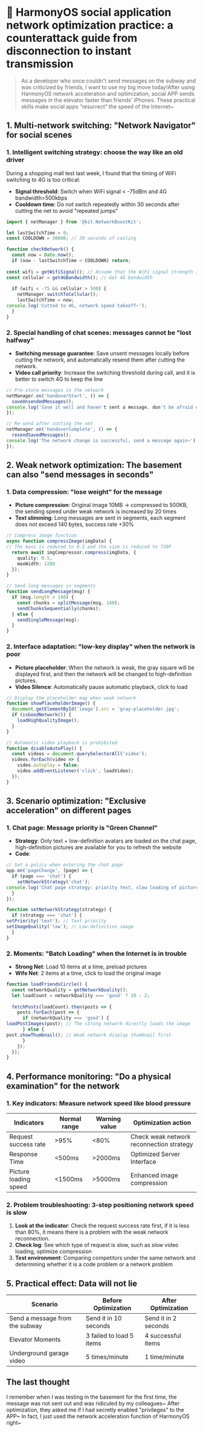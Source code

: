 # 📱 HarmonyOS social application network optimization practice: a counterattack guide from disconnection to instant transmission

> As a developer who once couldn't send messages on the subway and was criticized by friends, I want to use my big move today!After using HarmonyOS network acceleration and optimization, social APP sends messages in the elevator faster than friends’ iPhones. These practical skills make social apps “resurrect” the speed of the Internet~


## 1. Multi-network switching: "Network Navigator" for social scenes

### 1. Intelligent switching strategy: choose the way like an old driver

During a shopping mall test last week, I found that the timing of WiFi switching to 4G is too critical:
- **Signal threshold**: Switch when WiFi signal < -75dBm and 4G bandwidth>500kbps
- **Cooldown time**: Do not switch repeatedly within 30 seconds after cutting the net to avoid "repeated jumps"

```typescript
import { netManager } from '@kit.NetworkBoostKit';

let lastSwitchTime = 0;
const COOLDOWN = 30000; // 30 seconds of cooling

function checkNetwork() {
  const now = Date.now();
  if (now - lastSwitchTime < COOLDOWN) return;
  
const wifi = getWifiSignal(); // Assume that the WiFi signal strength is obtained
const cellular = get4GBandwidth(); // Get 4G bandwidth
  
  if (wifi < -75 && cellular > 500) {
    netManager.switchToCellular();
    lastSwitchTime = now;
console.log('Cutted to 4G, network speed takeoff~');
  }
}
```  

### 2. Special handling of chat scenes: messages cannot be "lost halfway"

- **Switching message guarantee**: Save unsent messages locally before cutting the network, and automatically resend them after cutting the network.
- **Video call priority**: Increase the switching threshold during call, and it is better to switch 4G to keep the line

```typescript
// Pre-store messages in the network
netManager.on('handoverStart', () => {
  saveUnsendedMessages();
console.log('Save it well and haven't sent a message, don't be afraid of losing it when changing the network~');
});

// Re-send after cutting the net
netManager.on('handoverComplete', () => {
  resendSavedMessages();
console.log('The network change is successful, send a message again~');
});
```  


## 2. Weak network optimization: The basement can also "send messages in seconds"

### 1. Data compression: "lose weight" for the message

- **Picture compression**: Original image 10MB → compressed to 500KB, the sending speed under weak network is increased by 20 times
- **Text slimming**: Long messages are sent in segments, each segment does not exceed 140 bytes, success rate +30%

```typescript
// Compress image function
async function compressImage(imgData) {
// The mass is reduced to 0.5 and the size is reduced to 720P
  return await imgCompressor.compress(imgData, {
    quality: 0.5,
    maxWidth: 1280
  });
}

// Send long messages in segments
function sendLongMessage(msg) {
  if (msg.length > 140) {
    const chunks = splitMessage(msg, 140);
    sendChunksSequentially(chunks);
  } else {
    sendSingleMessage(msg);
  }
}
```  

### 2. Interface adaptation: "low-key display" when the network is poor

- **Picture placeholder**: When the network is weak, the gray square will be displayed first, and then the network will be changed to high-definition pictures.
- **Video Silence**: Automatically pause automatic playback, click to load

```typescript
// Display the placeholder map when weak network
function showPlaceholderImage() {
  document.getElementById('image').src = 'gray-placeholder.jpg';
  if (isGoodNetwork()) {
    loadHighQualityImage();
  }
}

// Automatic video playback is prohibited
function disableAutoPlay() {
  const videos = document.querySelectorAll('video');
  videos.forEach(video => {
    video.autoplay = false;
    video.addEventListener('click', loadVideo);
  });
}
```  


## 3. Scenario optimization: "Exclusive acceleration" on different pages

### 1. Chat page: Message priority is "Green Channel"

- **Strategy**: Only text + low-definition avatars are loaded on the chat page, high-definition pictures are available for you to refresh the website
- **Code**:

```typescript
// Set a policy when entering the chat page
app.on('pageChange', (page) => {
  if (page === 'chat') {
    setNetworkStrategy('chat');
console.log('Chat page strategy: priority text, slow loading of pictures');
  }
});

function setNetworkStrategy(strategy) {
  if (strategy === 'chat') {
setPriority('text'); // Text priority
setImageQuality('low'); // Low-definition image
  }
}
```  

### 2. Moments: "Batch Loading" when the Internet is in trouble

- **Strong Net**: Load 10 items at a time, preload pictures
- **Wife Net**: 2 items at a time, click to load the original image

```typescript
function loadFriendsCircle() {
  const networkQuality = getNetworkQuality();
  let loadCount = networkQuality === 'good' ? 10 : 2;
  
  fetchPosts(loadCount).then(posts => {
    posts.forEach(post => {
      if (networkQuality === 'good') {
loadPostImages(post); // The strong network directly loads the image
      } else {
post.showThumbnail(); // Weak network display thumbnail first
      }
    });
  });
}
```  


## 4. Performance monitoring: "Do a physical examination" for the network

### 1. Key indicators: Measure network speed like blood pressure

| Indicators | Normal range | Warning value | Optimization action |
|--------------|----------------|----------------|---------------------------|  
| Request success rate | >95% | <80% | Check weak network reconnection strategy |
| Response Time | <500ms | >2000ms | Optimized Server Interface |
| Picture loading speed | <1500ms | >5000ms | Enhanced image compression |

### 2. Problem troubleshooting: 3-step positioning network speed is slow

1. **Look at the indicator**: Check the request success rate first, if it is less than 80%, it means there is a problem with the weak network reconnection.
2. **Check log**: See which type of request is slow, such as slow video loading, optimize compression
3. **Test environment**: Comparing competitors under the same network and determining whether it is a code problem or a network problem


## 5. Practical effect: Data will not lie

| Scenario | Before Optimization | After Optimization |
|--------------|---------------------|---------------------|  
| Send a message from the subway | Send it in 10 seconds | Send it in 2 seconds |
| Elevator Moments | 3 failed to load 5 items | 4 successful items |
| Underground garage video | 5 times/minute | 1 time/minute |


## The last thought

I remember when I was testing in the basement for the first time, the message was not sent out and was ridiculed by my colleagues~ After optimization, they asked me if I had secretly enabled "privileges" to the APP~ In fact, I just used the network acceleration function of HarmonyOS right~
